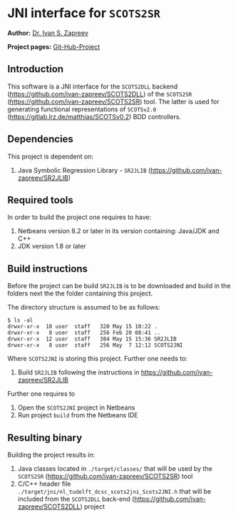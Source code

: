 # **JNI interface for `SCOTS2SR`**

**Author:** [Dr. Ivan S. Zapreev](https://nl.linkedin.com/in/zapreevis)

**Project pages:** [Git-Hub-Project](https://github.com/ivan-zapreev/SCOTS2JNI)

## **Introduction**

This software is a JNI interface for the `SCOTS2DLL` backend (<https://github.com/ivan-zapreev/SCOTS2DLL>) of the `SCOTS2SR` (<https://github.com/ivan-zapreev/SCOTS2SR>) tool. The latter is used for generating functional representations of `SCOTSv2.0` (<https://gitlab.lrz.de/matthias/SCOTSv0.2>) BDD controllers.

## **Dependencies**

This project is dependent on:

1. Java Symbolic Regression Library - `SR2JLIB` (<https://github.com/ivan-zapreev/SR2JLIB>)

## **Required tools**

In order to build the project one requires to have:

1. Netbeans version 8.2 or later in its version containing: Java/JDK and C++
2. JDK version 1.8 or later

## **Build instructions**

Before the project can be build `SR2JLIB` is to be downloaded and build in the folders next the the folder containing this project.

The directory structure is assumed to be as follows:

```
$ ls -al
drwxr-xr-x  10 user  staff   320 May 15 10:22 .
drwxr-xr-x   8 user  staff   256 Feb 20 08:41 ..
drwxr-xr-x  12 user  staff   384 May 15 15:36 SR2JLIB
drwxr-xr-x   8 user  staff   256 May  7 12:12 SCOTS2JNI
```
Where `SCOTS2JNI` is storing this project. Further one needs to:

1. Build `SR2JLIB` following the instructions in <https://github.com/ivan-zapreev/SR2JLIB>

Further one requires to

1. Open the `SCOTS2JNI` project in Netbeans
2. Run project `build` from the Netbeans IDE

## **Resulting binary**

Building the project results in:

1. Java classes located in `./target/classes/` that will be used by the `SCOTS2SR` (<https://github.com/ivan-zapreev/SCOTS2SR>) tool
2. C/C++ header file `./target/jni/nl_tudelft_dcsc_scots2jni_Scots2JNI.h` that will be included from the `SCOTS2DLL` back-end (<https://github.com/ivan-zapreev/SCOTS2DLL>) project